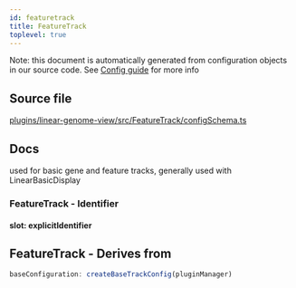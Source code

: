 ```yaml
---
id: featuretrack
title: FeatureTrack
toplevel: true
---
```

Note: this document is automatically generated from configuration objects in
our source code. See [Config guide](/docs/config_guide) for more info

## Source file

[plugins/linear-genome-view/src/FeatureTrack/configSchema.ts](https://github.com/GMOD/jbrowse-components/blob/main/plugins/linear-genome-view/src/FeatureTrack/configSchema.ts)

## Docs

used for basic gene and feature tracks, generally used with LinearBasicDisplay

### FeatureTrack - Identifier

#### slot: explicitIdentifier






## FeatureTrack - Derives from




```js
baseConfiguration: createBaseTrackConfig(pluginManager)
```


